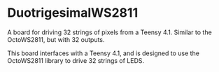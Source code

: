 # DuotrigesimalWS2811
A board for driving 32 strings of pixels from a Teensy 4.1. Similar to the OctoWS2811, but with 32 outputs. 

This board interfaces with a Teensy 4.1, and is designed to use the OctoWS2811 library to drive 32 strings of LEDS. 
